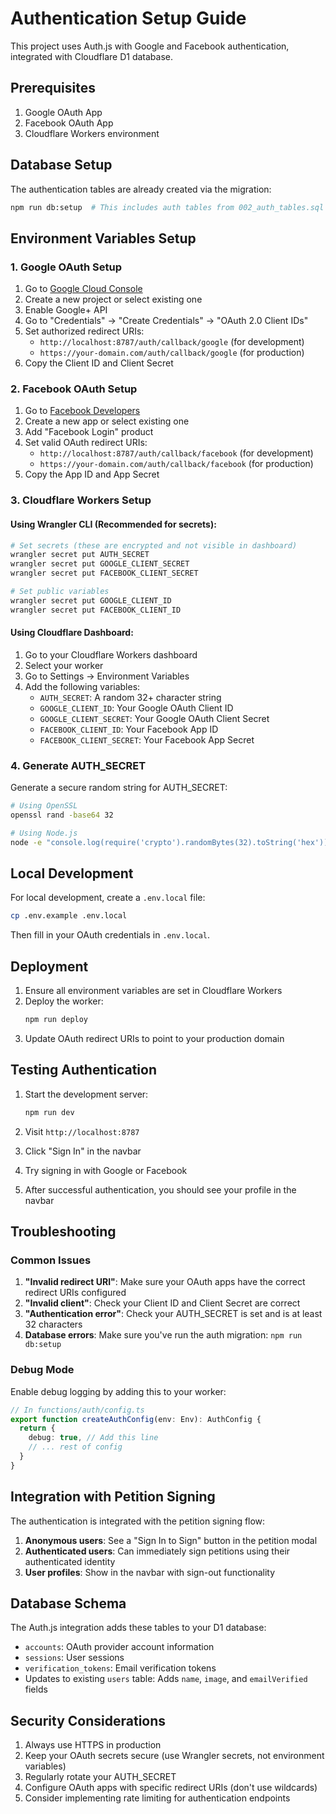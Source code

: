 # Authentication Setup Guide

This project uses Auth.js with Google and Facebook authentication, integrated with Cloudflare D1 database.

## Prerequisites

1. Google OAuth App
2. Facebook OAuth App
3. Cloudflare Workers environment

## Database Setup

The authentication tables are already created via the migration:

```bash
npm run db:setup  # This includes auth tables from 002_auth_tables.sql
```

## Environment Variables Setup

### 1. Google OAuth Setup

1. Go to [Google Cloud Console](https://console.cloud.google.com/)
2. Create a new project or select existing one
3. Enable Google+ API
4. Go to "Credentials" → "Create Credentials" → "OAuth 2.0 Client IDs"
5. Set authorized redirect URIs:
   - `http://localhost:8787/auth/callback/google` (for development)
   - `https://your-domain.com/auth/callback/google` (for production)
6. Copy the Client ID and Client Secret

### 2. Facebook OAuth Setup

1. Go to [Facebook Developers](https://developers.facebook.com/)
2. Create a new app or select existing one
3. Add "Facebook Login" product
4. Set valid OAuth redirect URIs:
   - `http://localhost:8787/auth/callback/facebook` (for development)
   - `https://your-domain.com/auth/callback/facebook` (for production)
5. Copy the App ID and App Secret

### 3. Cloudflare Workers Setup

#### Using Wrangler CLI (Recommended for secrets):

```bash
# Set secrets (these are encrypted and not visible in dashboard)
wrangler secret put AUTH_SECRET
wrangler secret put GOOGLE_CLIENT_SECRET
wrangler secret put FACEBOOK_CLIENT_SECRET

# Set public variables
wrangler secret put GOOGLE_CLIENT_ID
wrangler secret put FACEBOOK_CLIENT_ID
```

#### Using Cloudflare Dashboard:

1. Go to your Cloudflare Workers dashboard
2. Select your worker
3. Go to Settings → Environment Variables
4. Add the following variables:
   - `AUTH_SECRET`: A random 32+ character string
   - `GOOGLE_CLIENT_ID`: Your Google OAuth Client ID
   - `GOOGLE_CLIENT_SECRET`: Your Google OAuth Client Secret
   - `FACEBOOK_CLIENT_ID`: Your Facebook App ID
   - `FACEBOOK_CLIENT_SECRET`: Your Facebook App Secret

### 4. Generate AUTH_SECRET

Generate a secure random string for AUTH_SECRET:

```bash
# Using OpenSSL
openssl rand -base64 32

# Using Node.js
node -e "console.log(require('crypto').randomBytes(32).toString('hex'))"
```

## Local Development

For local development, create a `.env.local` file:

```bash
cp .env.example .env.local
```

Then fill in your OAuth credentials in `.env.local`.

## Deployment

1. Ensure all environment variables are set in Cloudflare Workers
2. Deploy the worker:
   ```bash
   npm run deploy
   ```
3. Update OAuth redirect URIs to point to your production domain

## Testing Authentication

1. Start the development server:
   ```bash
   npm run dev
   ```

2. Visit `http://localhost:8787`
3. Click "Sign In" in the navbar
4. Try signing in with Google or Facebook
5. After successful authentication, you should see your profile in the navbar

## Troubleshooting

### Common Issues

1. **"Invalid redirect URI"**: Make sure your OAuth apps have the correct redirect URIs configured
2. **"Invalid client"**: Check your Client ID and Client Secret are correct
3. **"Authentication error"**: Check your AUTH_SECRET is set and is at least 32 characters
4. **Database errors**: Make sure you've run the auth migration: `npm run db:setup`

### Debug Mode

Enable debug logging by adding this to your worker:

```typescript
// In functions/auth/config.ts
export function createAuthConfig(env: Env): AuthConfig {
  return {
    debug: true, // Add this line
    // ... rest of config
  }
}
```

## Integration with Petition Signing

The authentication is integrated with the petition signing flow:

1. **Anonymous users**: See a "Sign In to Sign" button in the petition modal
2. **Authenticated users**: Can immediately sign petitions using their authenticated identity
3. **User profiles**: Show in the navbar with sign-out functionality

## Database Schema

The Auth.js integration adds these tables to your D1 database:

- `accounts`: OAuth provider account information
- `sessions`: User sessions
- `verification_tokens`: Email verification tokens
- Updates to existing `users` table: Adds `name`, `image`, and `emailVerified` fields

## Security Considerations

1. Always use HTTPS in production
2. Keep your OAuth secrets secure (use Wrangler secrets, not environment variables)
3. Regularly rotate your AUTH_SECRET
4. Configure OAuth apps with specific redirect URIs (don't use wildcards)
5. Consider implementing rate limiting for authentication endpoints